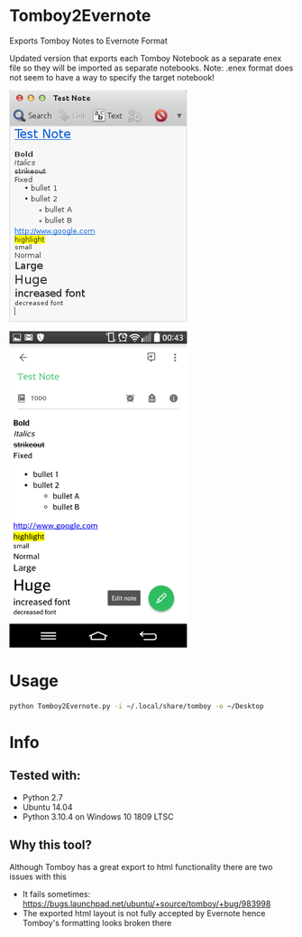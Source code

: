 # Tomboy2Evernote
Exports Tomboy Notes to Evernote Format

Updated version that exports each Tomboy Notebook as a separate enex file so they will be imported as separate notebooks.
Note: .enex format does not seem to have a way to specify the target notebook!

![Tomboy](docs/tomboy.png "Tomboy")

![Evernote](docs/evernote.png "Evernote")

# Usage
```bash
python Tomboy2Evernote.py -i ~/.local/share/tomboy -o ~/Desktop
```

# Info
## Tested with:
 - Python 2.7
 - Ubuntu 14.04
 - Python 3.10.4 on Windows 10 1809 LTSC
 
## Why this tool?
Although Tomboy has a great export to html functionality there are two issues with this
 - It fails sometimes: https://bugs.launchpad.net/ubuntu/+source/tomboy/+bug/983998
 - The exported html layout is not fully accepted by Evernote hence Tomboy's formatting looks broken there
